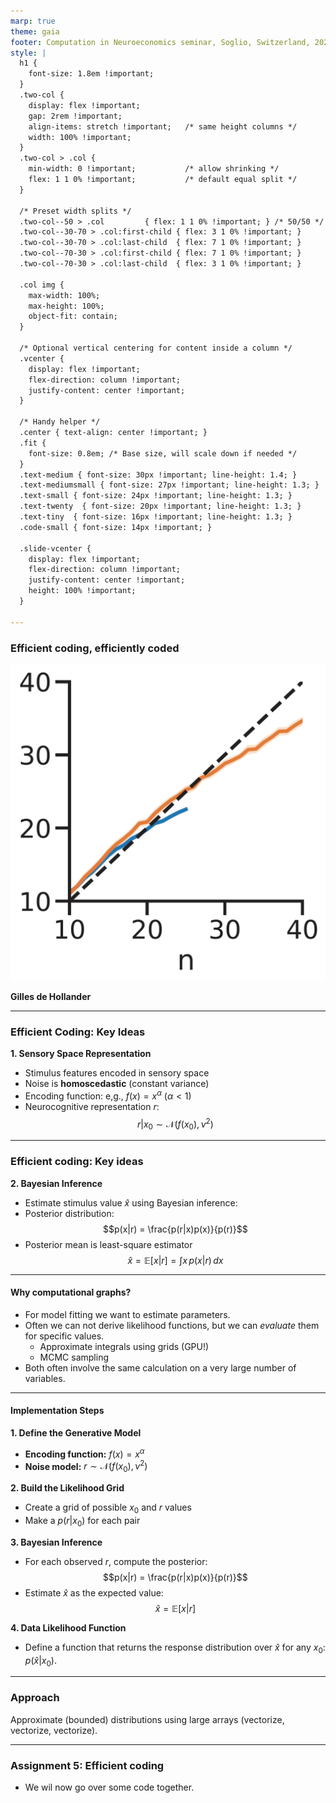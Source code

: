 ```yaml
---
marp: true
theme: gaia
footer: Computation in Neuroeconomics seminar, Soglio, Switzerland, 2025
style: |
  h1 {
    font-size: 1.8em !important;
  }
  .two-col {
    display: flex !important;
    gap: 2rem !important;
    align-items: stretch !important;   /* same height columns */
    width: 100% !important;
  }
  .two-col > .col {
    min-width: 0 !important;           /* allow shrinking */
    flex: 1 1 0% !important;           /* default equal split */
  }

  /* Preset width splits */
  .two-col--50 > .col         { flex: 1 1 0% !important; } /* 50/50 */
  .two-col--30-70 > .col:first-child { flex: 3 1 0% !important; }
  .two-col--30-70 > .col:last-child  { flex: 7 1 0% !important; }
  .two-col--70-30 > .col:first-child { flex: 7 1 0% !important; }
  .two-col--70-30 > .col:last-child  { flex: 3 1 0% !important; }

  .col img {
    max-width: 100%;
    max-height: 100%;
    object-fit: contain;
  }

  /* Optional vertical centering for content inside a column */
  .vcenter {
    display: flex !important;
    flex-direction: column !important;
    justify-content: center !important;
  }

  /* Handy helper */
  .center { text-align: center !important; }
  .fit {
    font-size: 0.8em; /* Base size, will scale down if needed */
  }
  .text-medium { font-size: 30px !important; line-height: 1.4; }
  .text-mediumsmall { font-size: 27px !important; line-height: 1.3; }
  .text-small { font-size: 24px !important; line-height: 1.3; }
  .text-twenty  { font-size: 20px !important; line-height: 1.3; }
  .text-tiny  { font-size: 16px !important; line-height: 1.3; }
  .code-small { font-size: 14px !important; }

  .slide-vcenter {
    display: flex !important;
    flex-direction: column !important;
    justify-content: center !important;
    height: 100% !important;
  }

---
```


### Efficient coding, efficiently coded

<div class="center">

![width:350px](resources/estimation_response.png)

</div>

**Gilles de Hollander**

---
### Efficient Coding: Key Ideas

**1. Sensory Space Representation**
- Stimulus features encoded in sensory space
- Noise is **homoscedastic** (constant variance)
- Encoding function:
  e,g., $f(x) = x^\alpha$ ($\alpha < 1$)
- Neurocognitive representation $r$:
  $$r|x_0 \sim \mathcal{N}(f(x_0), \nu^2)$$

---
### Efficient coding: Key ideas 
**2. Bayesian Inference**
- Estimate stimulus value $\hat{x}$ using Bayesian inference:
- Posterior distribution:
  $$p(x|r) = \frac{p(r|x)p(x)}{p(r)}$$
 - Posterior mean is least-square estimator
  $$\hat{x} = \mathbb{E}[x|r] = \int x \, p(x|r) \, dx$$

---
#### Why computational graphs?


 * For model fitting we want to estimate parameters.
 * Often we can not derive likelihood functions, but we can *evaluate* them for specific values.
   * Approximate integrals using grids (GPU!) 
   * MCMC sampling
 * Both often involve the same calculation on a very large number of variables.

---
#### Implementation Steps


<div class="text-small">


<div class="two-col">
<div class="col">

**1. Define the Generative Model**
- **Encoding function:** $f(x) = x^\alpha$
- **Noise model:** $r \sim \mathcal{N}(f(x_0), \nu^2)$

**2. Build the Likelihood Grid**
- Create a grid of possible $x_0$ and $r$ values
- Make a $p(r | x_0)$ for each pair

</div>

<div class="col">

**3. Bayesian Inference**
- For each observed $r$, compute the posterior:
  $$p(x|r) = \frac{p(r|x)p(x)}{p(r)}$$
- Estimate $\hat{x}$ as the expected value:
  $$\hat{x} = \mathbb{E}[x|r]$$

**4. Data Likelihood Function**
- Define a function that returns the response distribution over $\hat{x}$ for any $x_0$: $p(\hat{x} | x_0)$.
</div>
</div>

---
### Approach
Approximate (bounded) distributions using large arrays (vectorize, vectorize, vectorize).

---
### Assignment 5: Efficient coding
 - We wil now go over some code together.

